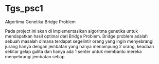 # Tgs_psc1
Algoritma Genetika Bridge Problem

Pada project ini akan di implementasikan algoritma genetika untuk mendapatkan hasil optimal dari Bridge Problem.
Bridge problem adalah sebuah masalah dimana terdapat segelintir orang yang ingin menyebrangi jurang hanya dengan jembatan yang 
hanya menampung 2 orang, keadaan sekitar gelap gulita dan hanya ada 1 senter untuk membantu mereka menyebrangi jembatan
setiap 
